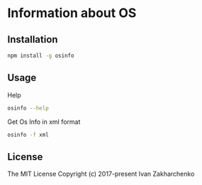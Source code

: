 # Information about OS

## Installation

``` bash
npm install -g osinfo
```

## Usage
Help
``` bash
osinfo --help
```

Get Os Info in xml format
``` bash
osinfo -f xml
```

## License

The MIT License Copyright (c) 2017-present Ivan Zakharchenko
